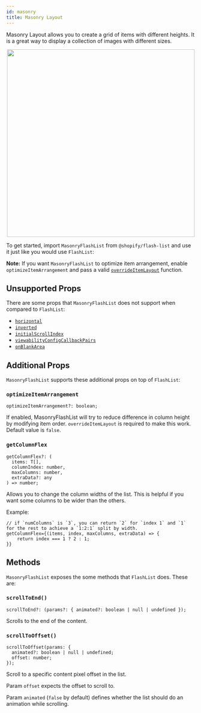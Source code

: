 ```yaml
---
id: masonry
title: Masonry Layout
---
```


Masonry Layout allows you to create a grid of items with different heights. It is a great way to display a collection of images with different sizes.

<div align="center">
<img src="https://user-images.githubusercontent.com/7811728/188055598-41f5c961-0dd0-4bb9-bc6e-22d78596a036.png" height="500"/>
</div>

To get started, import `MasonryFlashList` from `@shopify/flash-list` and use it just like you would use `FlashList`:

**Note:** If you want `MasonryFlashList` to optimize item arrangement, enable `optimizeItemArrangement` and pass a valid [`overrideItemLayout`](../fundamentals/usage.md#overrideitemlayout) function.

## Unsupported Props

There are some props that `MasonryFlashList` does not support when compared to `FlashList`:

- [`horizontal`](../fundamentals/usage.md#horizontal)
- [`inverted`](../fundamentals/usage.md#inverted)
- [`initialScrollIndex`](../fundamentals/usage.md#initialscrollindex)
- [`viewabilityConfigCallbackPairs`](../fundamentals/usage.md#viewabilityconfigcallbackpairs)
- [`onBlankArea`](../fundamentals/usage.md#onblankarea)

## Additional Props

`MasonryFlashList` supports these additional props on top of `FlashList`:

### `optimizeItemArrangement`

```tsx
optimizeItemArrangement?: boolean;
```

If enabled, MasonryFlashList will try to reduce difference in column height by modifying item order. `overrideItemLayout` is required to make this work. Default value is `false`.

### `getColumnFlex`

```tsx
getColumnFlex?: (
  items: T[],
  columnIndex: number,
  maxColumns: number,
  extraData?: any
) => number;
```

Allows you to change the column widths of the list. This is helpful if you want some columns to be wider than the others.

Example:

```tsx
// if `numColumns` is `3`, you can return `2` for `index 1` and `1` for the rest to achieve a `1:2:1` split by width.
getColumnFlex={(items, index, maxColumns, extraData) => {
    return index === 1 ? 2 : 1;
}}
```

## Methods

`MasonryFlashList` exposes the some methods that `FlashList` does. These are:

### `scrollToEnd()`

```tsx
scrollToEnd?: (params?: { animated?: boolean | null | undefined });
```

Scrolls to the end of the content.

### `scrollToOffset()`

```tsx
scrollToOffset(params: {
  animated?: boolean | null | undefined;
  offset: number;
});
```

Scroll to a specific content pixel offset in the list.

Param `offset` expects the offset to scroll to.

Param `animated` (`false` by default) defines whether the list should do an animation while scrolling.
